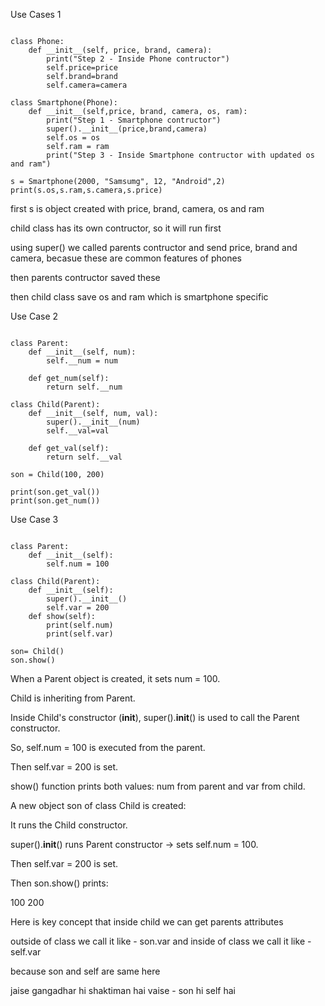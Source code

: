 Use Cases 1

```text

class Phone:
    def __init__(self, price, brand, camera):
        print("Step 2 - Inside Phone contructor")
        self.price=price
        self.brand=brand 
        self.camera=camera

class Smartphone(Phone):
    def __init__(self,price, brand, camera, os, ram):
        print("Step 1 - Smartphone contructor")
        super().__init__(price,brand,camera)
        self.os = os
        self.ram = ram
        print("Step 3 - Inside Smartphone contructor with updated os and ram")

s = Smartphone(2000, "Samsumg", 12, "Android",2)
print(s.os,s.ram,s.camera,s.price)

```

first s is object created with price, brand, camera, os and ram

child class has its own contructor, so it will run first

using super() we called parents contructor and send price, brand and camera, becasue these are common features of phones

then parents contructor saved these

then child class save os and ram which is smartphone specific 


Use Case 2

```text

class Parent:
    def __init__(self, num):
        self.__num = num

    def get_num(self):
        return self.__num
    
class Child(Parent):
    def __init__(self, num, val):
        super().__init__(num)
        self.__val=val
    
    def get_val(self):
        return self.__val
    
son = Child(100, 200)

print(son.get_val())
print(son.get_num())

```

Use Case 3

```text

class Parent:
    def __init__(self):
        self.num = 100

class Child(Parent):
    def __init__(self):
        super().__init__()
        self.var = 200
    def show(self):
        print(self.num)
        print(self.var)

son= Child()
son.show()

```

When a Parent object is created, it sets num = 100.

Child is inheriting from Parent.

Inside Child's constructor (__init__), super().__init__() is used to call the Parent constructor.

So, self.num = 100 is executed from the parent.

Then self.var = 200 is set.

show() function prints both values: num from parent and var from child.

A new object son of class Child is created:

It runs the Child constructor.

super().__init__() runs Parent constructor → sets self.num = 100.

Then self.var = 200 is set.

Then son.show() prints:

100
200

Here is key concept that inside child we can get parents attributes

outside of class we call it like - son.var and inside of class we call it like - self.var

because son and self are same here

jaise gangadhar hi shaktiman hai vaise - son hi self hai
